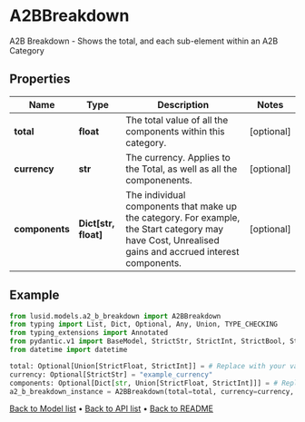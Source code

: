 # A2BBreakdown

A2B Breakdown - Shows the total, and each sub-element within an A2B Category
## Properties
Name | Type | Description | Notes
------------ | ------------- | ------------- | -------------
**total** | **float** | The total value of all the components within this category. | [optional] 
**currency** | **str** | The currency. Applies to the Total, as well as all the componenents. | [optional] 
**components** | **Dict[str, float]** | The individual components that make up the category. For example, the Start category may have Cost, Unrealised gains and accrued interest components. | [optional] 
## Example

```python
from lusid.models.a2_b_breakdown import A2BBreakdown
from typing import List, Dict, Optional, Any, Union, TYPE_CHECKING
from typing_extensions import Annotated
from pydantic.v1 import BaseModel, StrictStr, StrictInt, StrictBool, StrictFloat, StrictBytes, Field, validator, ValidationError, conlist, constr
from datetime import datetime

total: Optional[Union[StrictFloat, StrictInt]] = # Replace with your value
currency: Optional[StrictStr] = "example_currency"
components: Optional[Dict[str, Union[StrictFloat, StrictInt]]] = # Replace with your value
a2_b_breakdown_instance = A2BBreakdown(total=total, currency=currency, components=components)

```

[Back to Model list](../README.md#documentation-for-models) &#8226; [Back to API list](../README.md#documentation-for-api-endpoints) &#8226; [Back to README](../README.md)

